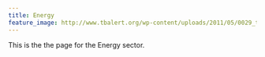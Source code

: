 ```yaml
---
title: Energy
feature_image: http://www.tbalert.org/wp-content/uploads/2011/05/0029_tap_india_2013.jpg
---
```


This is the the page for the Energy sector.